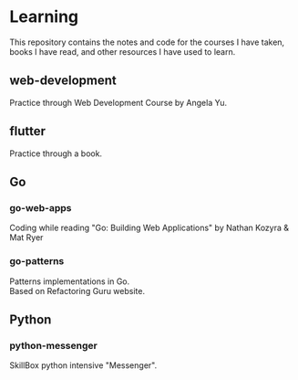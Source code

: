 # Learning

This repository contains the notes and code for the courses I have taken, books I have read, and other resources I have used to learn.

## web-development
Practice through Web Development Course by Angela Yu.

## flutter
Practice through a book.

## Go
### go-web-apps
Coding while reading "Go: Building Web Applications" by Nathan Kozyra &amp; Mat Ryer

### go-patterns
Patterns implementations in Go.<br>
Based on Refactoring Guru website.

## Python
### python-messenger
SkillBox python intensive "Messenger".
